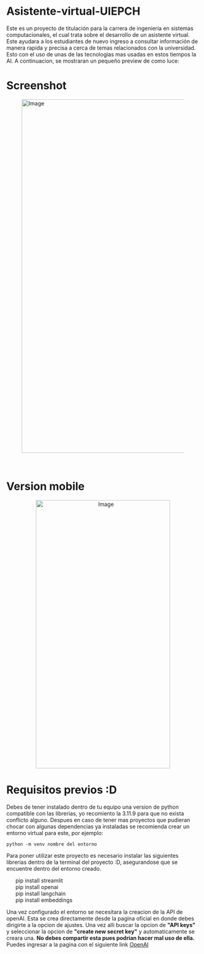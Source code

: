 # Asistente-virtual-UIEPCH
Este es un proyecto de titulación para la carrera de ingeniería en sistemas computacionales, el cual trata sobre el desarrollo de un asistente virtual. Este ayudara a los estudiantes de nuevo ingreso a consultar información de manera rapida y precisa a cerca de temas relacionados con la universidad. Esto con el uso de unas de las tecnologias mas usadas en estos tiempos la AI. A continuacion, se mostraran un pequeño preview de como luce:
<br />

# Screenshot
<figure>
  <img width="1909" height="923" alt="Image" src="https://github.com/user-attachments/assets/c0b7394e-9551-413a-b035-14746d2c4527" />
</figure>
<br />

# Version mobile 
<p align="center" width="100%">
  <img  width="350" height="700" alt="Image" src ="https://github.com/user-attachments/assets/9e2f5d62-a8df-46ea-82a1-43233553c30e" />
</p>


# Requisitos previos :D
Debes de tener instalado dentro de tu equipo una version de python compatible con las librerias, yo recomiento la 3.11.9 para que no exista conflicto alguno.
Despues en caso de tener mas proyectos que pudieran chocar con algunas dependencias ya instaladas se recomienda crear un entorno virtual para este, por ejemplo:
<br />

```shell
python -m venv nombre del entorno
```

Para poner utilizar este proyecto es necesario instalar las siguientes librerias dentro de la terminal del proyecto :D, asegurandose que se encuentre dentro del entorno creado.
<br />
<ul style="list-style-type: none;">
  <li>pip install streamlit</li>
  <li>pip install openai</li>
  <li>pip install langchain</li>
  <li>pip install embeddings</li>
</ul>

Una vez configurado el entorno se necesitara la creacion de la API de openAI. Esta se crea directamente desde la pagina oficial en donde debes
dirigirte a la opcion de ajustes. Una vez alli buscar la opcion de **"API keys"** y seleccionar la opcion de **"create new secret key"** y automaticamente se creara una. **No debes compartir esta pues podrian hacer mal uso de ella.**
Puedes ingresar a la pagina con el siguiente link [OpenAI](https://platform.openai.com/docs/overview)
